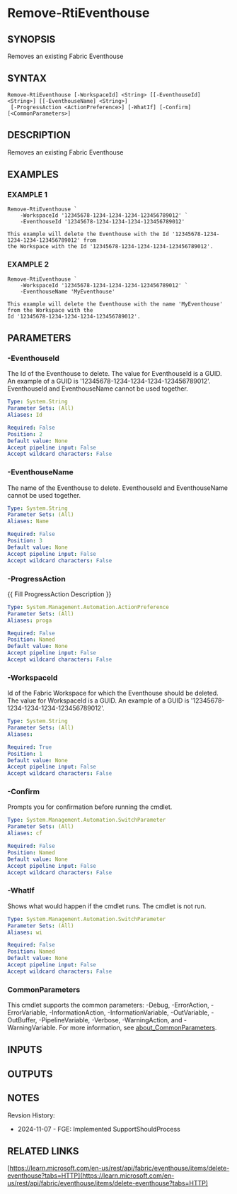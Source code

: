 # Remove-RtiEventhouse

## SYNOPSIS
Removes an existing Fabric Eventhouse

## SYNTAX

```
Remove-RtiEventhouse [-WorkspaceId] <String> [[-EventhouseId] <String>] [[-EventhouseName] <String>]
 [-ProgressAction <ActionPreference>] [-WhatIf] [-Confirm] [<CommonParameters>]
```

## DESCRIPTION
Removes an existing Fabric Eventhouse

## EXAMPLES

### EXAMPLE 1
```
Remove-RtiEventhouse `
    -WorkspaceId '12345678-1234-1234-1234-123456789012' `
    -EventhouseId '12345678-1234-1234-1234-123456789012'
    
This example will delete the Eventhouse with the Id '12345678-1234-1234-1234-123456789012' from 
the Workspace with the Id '12345678-1234-1234-1234-123456789012'.
```

### EXAMPLE 2
```
Remove-RtiEventhouse `
    -WorkspaceId '12345678-1234-1234-1234-123456789012' `
    -EventhouseName 'MyEventhouse'
    
This example will delete the Eventhouse with the name 'MyEventhouse' from the Workspace with the 
Id '12345678-1234-1234-1234-123456789012'.
```

## PARAMETERS

### -EventhouseId
The Id of the Eventhouse to delete.
The value for EventhouseId is a GUID. 
An example of a GUID is '12345678-1234-1234-1234-123456789012'.
EventhouseId and EventhouseName cannot be used together.

```yaml
Type: System.String
Parameter Sets: (All)
Aliases: Id

Required: False
Position: 2
Default value: None
Accept pipeline input: False
Accept wildcard characters: False
```

### -EventhouseName
The name of the Eventhouse to delete.
EventhouseId and EventhouseName cannot be used together.

```yaml
Type: System.String
Parameter Sets: (All)
Aliases: Name

Required: False
Position: 3
Default value: None
Accept pipeline input: False
Accept wildcard characters: False
```

### -ProgressAction
{{ Fill ProgressAction Description }}

```yaml
Type: System.Management.Automation.ActionPreference
Parameter Sets: (All)
Aliases: proga

Required: False
Position: Named
Default value: None
Accept pipeline input: False
Accept wildcard characters: False
```

### -WorkspaceId
Id of the Fabric Workspace for which the Eventhouse should be deleted.
The value for WorkspaceId is a GUID. 
An example of a GUID is '12345678-1234-1234-1234-123456789012'.

```yaml
Type: System.String
Parameter Sets: (All)
Aliases:

Required: True
Position: 1
Default value: None
Accept pipeline input: False
Accept wildcard characters: False
```

### -Confirm
Prompts you for confirmation before running the cmdlet.

```yaml
Type: System.Management.Automation.SwitchParameter
Parameter Sets: (All)
Aliases: cf

Required: False
Position: Named
Default value: None
Accept pipeline input: False
Accept wildcard characters: False
```

### -WhatIf
Shows what would happen if the cmdlet runs.
The cmdlet is not run.

```yaml
Type: System.Management.Automation.SwitchParameter
Parameter Sets: (All)
Aliases: wi

Required: False
Position: Named
Default value: None
Accept pipeline input: False
Accept wildcard characters: False
```

### CommonParameters
This cmdlet supports the common parameters: -Debug, -ErrorAction, -ErrorVariable, -InformationAction, -InformationVariable, -OutVariable, -OutBuffer, -PipelineVariable, -Verbose, -WarningAction, and -WarningVariable. For more information, see [about_CommonParameters](http://go.microsoft.com/fwlink/?LinkID=113216).

## INPUTS

## OUTPUTS

## NOTES
Revsion History:

- 2024-11-07 - FGE: Implemented SupportShouldProcess

## RELATED LINKS

[https://learn.microsoft.com/en-us/rest/api/fabric/eventhouse/items/delete-eventhouse?tabs=HTTP](https://learn.microsoft.com/en-us/rest/api/fabric/eventhouse/items/delete-eventhouse?tabs=HTTP)

